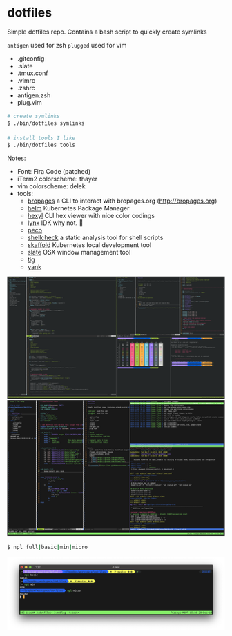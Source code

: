 dotfiles
========

Simple dotfiles repo. Contains a bash script to quickly create symlinks

`antigen` used for zsh
`plugged` used for vim

- .gitconfig
- .slate
- .tmux.conf
- .vimrc
- .zshrc
- antigen.zsh
- plug.vim

```bash
# create symlinks
$ ./bin/dotfiles symlinks

# install tools I like
$ ./bin/dotfiles tools
```

Notes:
- Font: Fira Code (patched)
- iTerm2 colorscheme: thayer
- vim colorscheme: delek
- tools:
  - [bropages](https://github.com/hubsmoke/bro) a CLI to interact with bropages.org (http://bropages.org)
  - [helm](https://github.com/helm/helm) Kubernetes Package Manager
  - [hexyl](https://github.com/sharkdp/hexyl) CLI hex viewer with nice color codings
  - [lynx](https://lynx.invisible-island.net/current/index.html) IDK why not. 🤷‍
  - [peco](https://github.com/peco/peco)
  - [shellcheck](https://github.com/koalaman/shellcheck) a static analysis tool for shell scripts
  - [skaffold](https://github.com/GoogleContainerTools/skaffold) Kubernetes local development tool
  - [slate](https://github.com/jigish/slate) OSX window management tool
  - [tig](https://github.com/jonas/tig)
  - [yank](https://github.com/mptre/yank)

![screenshot](https://raw.githubusercontent.com/cflynn07/dotfiles/master/Screen%20Shot%202019-11-09%20at%206.09.28%20PM.png)
![screenshot](https://raw.githubusercontent.com/cflynn07/dotfiles/master/Screen%20Shot%202019-12-07%20at%209.45.31%20PM.png)

```bash
$ npl full|basic|min|micro
```
![screenshot](https://raw.githubusercontent.com/cflynn07/dotfiles/master/Screen%20Shot%202019-12-20%20at%203.16.44%20PM.png)
